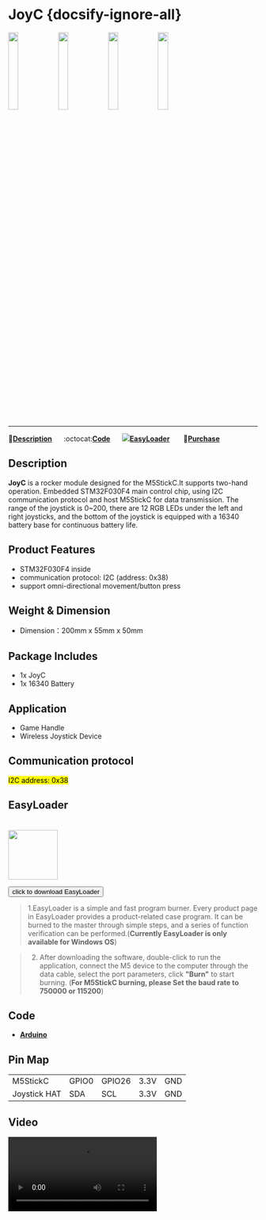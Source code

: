 # JoyC {docsify-ignore-all}

<img src="assets\img\product_pics\hat\JoyC_hat\JoyC_01.jpg" width="20%"><img src="assets\img\product_pics\hat\JoyC_hat\JoyC_02.jpg" width="20%"><img src="assets\img\product_pics\hat\JoyC_hat\JoyC_03.jpg" width="20%"><img src="assets\img\product_pics\hat\JoyC_hat\JoyC_04.jpg" width="20%">

***

:memo:**[Description](#Description)**&nbsp;&nbsp;&nbsp;&nbsp;&nbsp;&nbsp;:octocat:**[Code](#Code)**&nbsp;&nbsp;&nbsp;&nbsp;&nbsp;&nbsp;<img src="https://m5stack.oss-cn-shenzhen.aliyuncs.com/image/EasyLoader_M5StickC_logo_min.png">**[EasyLoader](#EasyLoader)** &nbsp;&nbsp;&nbsp;&nbsp;&nbsp;&nbsp;🛒**[Purchase](https://m5stack.com/products/m5stickc-joyc)**

## Description

**JoyC** is a rocker module designed for the M5StickC.It supports two-hand operation. Embedded STM32F030F4 main control chip, using I2C communication protocol and host M5StickC for data transmission. The range of the joystick is 0~200, there are 12 RGB LEDs under the left and right joysticks, and the bottom of the joystick is equipped with a 16340 battery base for continuous battery life. 

## Product Features

- STM32F030F4 inside 
- communication protocol: I2C (address: 0x38)
- support omni-directional movement/button press

## Weight & Dimension

- Dimension：200mm x 55mm x 50mm

## Package Includes

- 1x JoyC
- 1x 16340 Battery

## Application

- Game Handle
- Wireless Joystick Device

## Communication protocol

<mark>I2C address: 0x38</mark>

## EasyLoader

<img src="https://m5stack.oss-cn-shenzhen.aliyuncs.com/image/EasyLoader_M5StickC_logo.png" width="100px" style="margin-top:20px">

<a href="https://m5stack.oss-cn-shenzhen.aliyuncs.com/EasyLoader/HAT/Joystick/EasyLoader_JoyC.exe"><button type="button" class="btn btn-primary">click to download EasyLoader</button></a>

>1.EasyLoader is a simple and fast program burner. Every product page in EasyLoader provides a product-related case program. It can be burned to the master through simple steps, and a series of function verification can be performed.(**Currently EasyLoader is only available for Windows OS**)

>2. After downloading the software, double-click to run the application, connect the M5 device to the computer through the data cable, select the port parameters, click **"Burn"** to start burning. (**For M5StickC burning, please Set the baud rate to 750000 or 115200**)


## Code

- **[Arduino](https://github.com/m5stack/M5-ProductExampleCodes/tree/master/Hat/JoyC/Arduino/JoyC)**


## Pin Map

<table>
 <tr><td>M5StickC</td><td>GPIO0</td><td>GPIO26</td><td>3.3V</td><td>GND</td></tr>
 <tr><td>Joystick HAT</td><td>SDA</td><td>SCL</td><td>3.3V</td><td>GND</td></tr>
</table>


## Video

<video class="video_size" controls>
    <source src="https://m5stack.oss-cn-shenzhen.aliyuncs.com/video/Product_example_video/HAT/JoyC.mp4" type="video/mp4">
</video>
